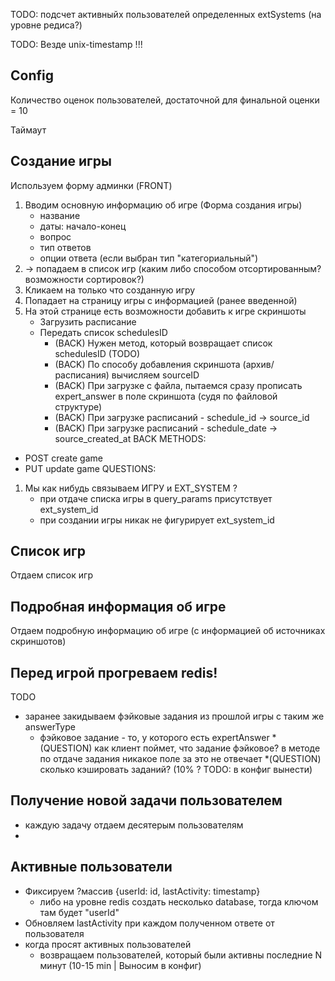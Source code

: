 TODO: подсчет активныйх пользователей определенных extSystems (на уровне редиса?)

TODO:  Везде unix-timestamp !!!

## Config
Количество оценок пользователей, достаточной для финальной оценки = 10

Таймаут

## Создание игры

Используем форму админки (FRONT)
1) Вводим основную информацию об игре (Форма создания игры)
    * название
    * даты: начало-конец
    * вопрос
    * тип ответов
    * опции ответа (если выбран тип "категориальный") 
2) -> попадаем в список игр (каким либо способом отсортированным? возможности сортировок?)
3) Кликаем на только что созданную игру
4) Попадает на страницу игры с информацией (ранее введенной)
5) На этой странице есть возможности добавить к игре скриншоты
    * Загрузить расписание
    * Передать список schedulesID 
        * (BACK) Нужен метод, который возвращает список schedulesID (TODO)
        * (BACK) По способу добавления скриншота (архив/расписания) вычисляем sourceID
        * (BACK) При загрузке с файла, пытаемся сразу прописать expert_answer в поле скриншота (судя по файловой структуре)
        * (BACK) При загрузке расписаний - schedule_id -> source_id
        * (BACK) При загрузке расписаний - schedule_date -> source_created_at 
BACK METHODS:
* POST create game
* PUT update game
QUESTIONS:
1) Мы как нибудь связываем ИГРУ и EXT_SYSTEM ?
    * при отдаче списка игры в query_params присутствует ext_system_id
    * при создании игры никак не фигурирует ext_system_id

## Список игр
Отдаем список игр

## Подробная информация об игре
Отдаем подробную информацию об игре (с информацией об источниках скриншотов)

## Перед игрой прогреваем redis!
TODO
* заранее закидываем фэйковые задания из прошлой игры с таким же answerType
    * фэйковое задание - то, у которого есть expertAnswer 
        *(QUESTION) как клиент поймет, что задание фэйковое? в методе по отдаче задания никакое поле за это не отвечает
    *(QUESTION) сколько кэшировать заданий? (10% ? TODO: в конфиг вынести)
## Получение новой задачи пользователем
* каждую задачу отдаем десятерым пользователям
* 


## Активные пользователи
* Фиксируем ?массив {userId: id, lastActivity: timestamp}
    * либо на уровне redis создать несколько database, тогда ключом там будет "userId"
* Обновляем lastActivity при каждом полученном ответе от пользователя
* когда просят активных пользователей
    * возвращаем пользователей, который были активны последние N минут (10-15 min | Выносим в конфиг)